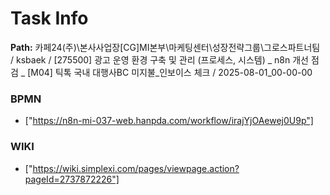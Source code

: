 # Task Info

**Path:** 카페24(주)\본사사업장\[CG]MI본부\마케팅센터\성장전략그룹\그로스파트너팀 / ksbaek / [275500] 광고 운영 환경 구축 및 관리 (프로세스, 시스템) _ n8n 개선 점검 _ [M04] 틱톡 국내 대행사BC 미지불_인보이스 체크 / 2025-08-01_00-00-00

### BPMN
- ["https://n8n-mi-037-web.hanpda.com/workflow/irajYjOAewej0U9p"]

### WIKI
- ["https://wiki.simplexi.com/pages/viewpage.action?pageId=2737872226"]

